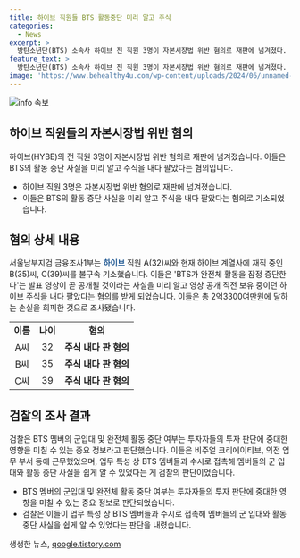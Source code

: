 ```yaml
---
title: 하이브 직원들 BTS 활동중단 미리 알고 주식
categories:
  - News
excerpt: >
  방탄소년단(BTS) 소속사 하이브 전 직원 3명이 자본시장법 위반 혐의로 재판에 넘겨졌다. BTS의 활동 중단 소식을 알고 주식을 내다판 혐의다. 서울 남부지검은 27일 자본시장법 혐의로 전직 직원 A씨와 현재 하이브 계열사에 재직 중인 B씨, C씨를 기소했으며, 이들은 2억3300여만원에 달하는 손실을 회피했다. 검찰은 멤버들의 군입대 및 활동 중단 여부는 투자자들에게 중요한 정보라고 판단했다. 이들은 활동 중단 소식을 알기 쉽게 했으며, 범행 직후에도 주식 매각과 관련된 말을 했다.
feature_text: >
  방탄소년단(BTS) 소속사 하이브 전 직원 3명이 자본시장법 위반 혐의로 재판에 넘겨졌다. BTS의 활동 중단 소식을 알고 주식을 내다판 혐의다. 서울 남부지검은 27일 자본시장법 혐의로 전직 직원 A씨와 현재 하이브 계열사에 재직 중인 B씨, C씨를 기소했으며, 이들은 2억3300여만원에 달하는 손실을 회피했다. 검찰은 멤버들의 군입대 및 활동 중단 여부는 투자자들에게 중요한 정보라고 판단했다. 이들은 활동 중단 소식을 알기 쉽게 했으며, 범행 직후에도 주식 매각과 관련된 말을 했다.
image: 'https://www.behealthy4u.com/wp-content/uploads/2024/06/unnamed-file.png'
---
```


<p><img src="https://www.behealthy4u.com/wp-content/uploads/2024/06/unnamed-file.png" alt="info 속보" /></p>

<h2 data-ke-size="size26">하이브 직원들의 자본시장법 위반 혐의</h2>

<p data-ke-size="size16">하이브(HYBE)의 전 직원 3명이 자본시장법 위반 혐의로 재판에 넘겨졌습니다. 이들은 BTS의 활동 중단 사실을 미리 알고 주식을 내다 팔았다는 혐의입니다.</p>

<ul>
    <li>하이브 직원 3명은 자본시장법 위반 혐의로 재판에 넘겨졌습니다.</li>
    <li>이들은 BTS의 활동 중단 사실을 미리 알고 주식을 내다 팔았다는 혐의로 기소되었습니다.</li>
</ul>

<h2 data-ke-size="size26">혐의 상세 내용</h2>

<p data-ke-size="size16">서울남부지검 금융조사1부는 <b><span style="color: #1a5490;">하이브</span></b> 직원 A(32)씨와 현재 하이브 계열사에 재직 중인 B(35)씨, C(39)씨를 불구속 기소했습니다. 이들은 'BTS가 완전체 활동을 잠정 중단한다'는 발표 영상이 곧 공개될 것이라는 사실을 미리 알고 영상 공개 직전 보유 중이던 하이브 주식을 내다 팔았다는 혐의를 받게 되었습니다. 이들은 총 2억3300여만원에 달하는 손실을 회피한 것으로 조사됐습니다.</p>

<table>
    <tr>
        <td style="text-align: center; height: 17px;"><b>이름</b></td>
        <td style="text-align: center; height: 17px;"><b>나이</b></td>
        <td style="text-align: center; height: 17px;"><b>혐의</b></td>
    </tr>
    <tr>
        <td style="text-align: center; height: 17px;">A씨</td>
        <td style="text-align: center; height: 17px;">32</td>
        <td style="text-align: center; height: 17px;"><b>주식 내다 판 혐의</b></td>
    </tr>
    <tr>
        <td style="text-align: center; height: 17px;">B씨</td>
        <td style="text-align: center; height: 17px;">35</td>
        <td style="text-align: center; height: 17px;"><b>주식 내다 판 혐의</b></td>
    </tr>
    <tr>
        <td style="text-align: center; height: 17px;">C씨</td>
        <td style="text-align: center; height: 17px;">39</td>
        <td style="text-align: center; height: 17px;"><b>주식 내다 판 혐의</b></td>
    </tr>
</table>

<h2 data-ke-size="size26">검찰의 조사 결과</h2>

<p data-ke-size="size16">검찰은 BTS 멤버의 군입대 및 완전체 활동 중단 여부는 투자자들의 투자 판단에 중대한 영향을 미칠 수 있는 중요 정보라고 판단했습니다. 이들은 비주얼 크리에이티브, 의전 업무 부서 등에 근무했었으며, 업무 특성 상 BTS 멤버들과 수시로 접촉해 멤버들의 군 입대와 활동 중단 사실을 쉽게 알 수 있었다는 게 검찰의 판단이었습니다.</p>

<ul>
    <li>BTS 멤버의 군입대 및 완전체 활동 중단 여부는 투자자들의 투자 판단에 중대한 영향을 미칠 수 있는 중요 정보로 판단되었습니다.</li>
    <li>검찰은 이들이 업무 특성 상 BTS 멤버들과 수시로 접촉해 멤버들의 군 입대와 활동 중단 사실을 쉽게 알 수 있었다는 판단을 내렸습니다.</li>
</ul>
생생한 뉴스, <a href="https://qoogle.tistory.com" rel="dofollow">qoogle.tistory.com</a>


